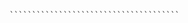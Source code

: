 






																																																																																																																																																																																																																																																																																																																																							``````````````````````````````````````																																																																																																																																																																																																																																																																																																																																																																																																																																																																																									